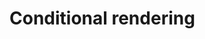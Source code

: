 # Conditional rendering 


[Git branch]:(https://github.com/codiku/react-native-introduction/tree/007-EN-conditionnal-rendering)